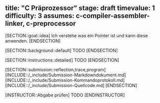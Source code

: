 title: "C Präprozessor"
stage: draft
timevalue: 1
difficulty: 3
assumes: c-compiler-assembler-linker, c-preprocessor
---
[SECTION::goal::idea]
Ich verstehe was ein Pointer ist und kann diese anwenden.
[ENDSECTION]

[SECTION::background::default]
TODO
[ENDSECTION]

[SECTION::instructions::detailed]
TODO
[ENDSECTION]

[SECTION::submission::reflection,trace,program]
[INCLUDE::/_include/Submission-Markdowndokument.md]
[INCLUDE::/_include/Submission-Kommandoprotokoll.md]
[INCLUDE::/_include/Submission-Quellcode.md]
[ENDSECTION]

[INSTRUCTOR::Abgabe prüfen]
TODO
[ENDINSTRUCTOR]